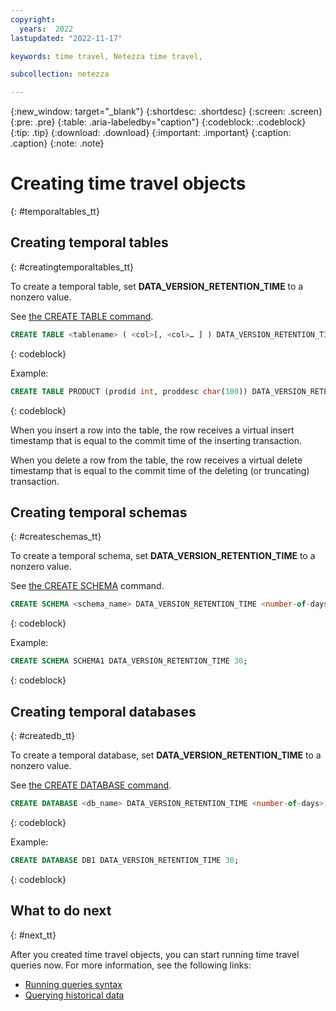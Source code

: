 ```yaml
---
copyright:
  years:  2022
lastupdated: "2022-11-17"

keywords: time travel, Netezza time travel,

subcollection: netezza

---
```


{:new_window: target="_blank"}
{:shortdesc: .shortdesc}
{:screen: .screen}
{:pre: .pre}
{:table: .aria-labeledby="caption"}
{:codeblock: .codeblock}
{:tip: .tip}
{:download: .download}
{:important: .important}
{:caption: .caption}
{:note: .note}

# Creating time travel objects
{: #temporaltables_tt}

## Creating temporal tables
{: #creatingtemporaltables_tt}

To create a temporal table, set **DATA_VERSION_RETENTION_TIME** to a nonzero value.

See [the CREATE TABLE command](https://www.ibm.com/docs/en/netezza?topic=npsscr-create-table-2).

```sql
CREATE TABLE <tablename> ( <col>[, <col>… ] ) DATA_VERSION_RETENTION_TIME <number-of-days>;
```
{: codeblock}

Example:

```sql
CREATE TABLE PRODUCT (prodid int, proddesc char(100)) DATA_VERSION_RETENTION_TIME 30;
```
{: codeblock}

When you insert a row into the table, the row receives a virtual insert timestamp that is equal to the commit time of the inserting transaction.

When you delete a row from the table, the row receives a virtual delete timestamp that is equal to the commit time of the deleting (or truncating) transaction.

## Creating temporal schemas
{: #createschemas_tt}

To create a temporal schema, set **DATA_VERSION_RETENTION_TIME** to a nonzero value.

See [the CREATE SCHEMA](https://www.ibm.com/docs/en/netezza?topic=npsscr-create-schema-2) command.

```sql
CREATE SCHEMA <schema_name> DATA_VERSION_RETENTION_TIME <number-of-days>;
```
{: codeblock}

Example:

```sql
CREATE SCHEMA SCHEMA1 DATA_VERSION_RETENTION_TIME 30;
```
{: codeblock}

## Creating temporal databases
{: #createdb_tt}

To create a temporal database, set **DATA_VERSION_RETENTION_TIME** to a nonzero value.

See [the CREATE DATABASE command](https://www.ibm.com/docs/en/netezza?topic=npsscr-create-database-2).

```sql
CREATE DATABASE <db_name> DATA_VERSION_RETENTION_TIME <number-of-days>;
```
{: codeblock}

Example:

```sql
CREATE DATABASE DB1 DATA_VERSION_RETENTION_TIME 30;
```
{: codeblock}

## What to do next
{: #next_tt}

After you created time travel objects, you can start running time travel queries now. For more information, see the following links:

- [Running queries syntax](/docs/netezza?topic=netezza-runningqueries_tt)
- [Querying historical data](/docs/netezza?topic=netezza-queryingdata_tt)

